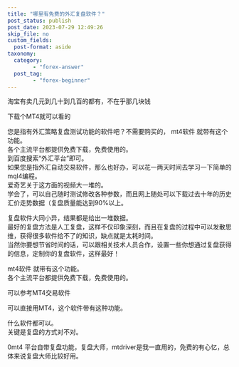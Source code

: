 ```yaml
---
title: "哪里有免费的外汇复盘软件？"
post_status: publish
post_date: 2023-07-29 12:49:26
skip_file: no
custom_fields: 
  post-format: aside
taxonomy:
  category:
        - "forex-answer"
  post_tag:
        - "forex-beginner"
---
```


淘宝有卖几元到几十到几百的都有，不在乎那几块钱

下载个MT4就可以看的

您是指有外汇策略复盘测试功能的软件吧？不需要购买的， mt4软件 就带有这个功能。  
各个主流平台都提供免费下载，免费使用的。  
到百度搜索“外汇平台”即可。  
如果您是指外汇自动交易软件，那么也好办，可以花一两天时间去学习一下简单的mql4编程。  
爱奇艺关于这方面的视频大一堆的。  
学会了，可以自己随时测试修改各种参数，而且网上随处可以下载过去十年的历史汇价走势数据（复盘质量能达到90%以上。

复盘软件大同小异，结果都是给出一堆数据。  
最好的复盘方法是人工复盘，这样不仅印象深刻，而且在复盘的过程中可以发散思维，获得很多软件给不了的知识，缺点就是太耗时间。  
当然你要想节省时间的话，可以跟相关技术人员合作，设置一些你想通过复盘获得的信息，定制你的复盘软件，这样最好！

mt4软件 就带有这个功能。  
各个主流平台都提供免费下载，免费使用的。

可以参考MT4交易软件

可以直接用MT4，这个软件带有这种功能。

什么软件都可以。  
关键是复盘的方式对不对。

0mt4 平台自带复盘功能，复盘大师，mtdriver是我一直用的，免费的有心忆，总体来说复盘大师比较好用。
